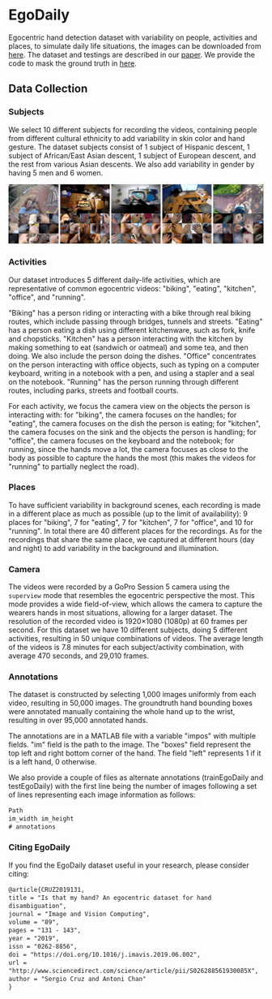 # EgoDaily
Egocentric hand detection dataset with variability on people, activities and places, to simulate daily life situations, the images can be downloaded from [here](https://drive.google.com/file/d/1FXlAUc2G0nRckcR01iHZP4RRyowSSzDh/view?usp=sharing). The dataset and testings are described in our [paper](https://doi.org/10.1016/j.imavis.2019.06.002). We provide the code to mask the ground truth in [here](https://github.com/sercruzg/YOLO-Context).

## Data Collection
### Subjects
We select 10 different subjects for recording the videos, containing people from different cultural ethnicity to add variability in skin color and hand gesture.
The dataset subjects consist of 1 subject of Hispanic descent, 1 subject of African/East Asian descent, 1 subject of European descent, and the rest from various Asian descents. We also add variability in gender by having 5 men and 6 women.

![GitHub Logo](samples.png)

### Activities
Our dataset introduces 5 different daily-life activities, which are representative of common egocentric videos: "biking", "eating", "kitchen", "office", and "running". 

"Biking" has a person riding or interacting with a bike through real biking routes, which include passing through bridges, tunnels and streets.
"Eating" has a person eating a dish using different kitchenware, such as fork, knife and chopsticks.
"Kitchen" has a person interacting with the kitchen by making something to eat (sandwich or oatmeal) and some tea, and then doing. We also include the person 
doing the dishes. 
"Office" concentrates on the person interacting with office objects, such as typing on a computer keyboard, writing in a notebook with a pen, and using a stapler and a seal on the notebook.
"Running" has the person running through different routes, including parks, streets and football courts.

For each activity, we focus the camera view on the objects the person is interacting with: for "biking", the camera focuses on the handles; for "eating", the camera focuses on the dish the person is eating; for "kitchen", the camera focuses on the sink and the objects the person is handling; for "office", the camera focuses on the keyboard and the notebook; for running, since the hands move a lot, the camera focuses as close to the body as possible to capture the hands the most (this makes the videos for "running" to partially  neglect the road).

### Places
To have sufficient variability in background scenes, 
each recording is made in a different place as much as possible (up to the limit of availability):
9 places for  "biking", 7 for "eating", 7 for "kitchen", 7 for "office", and 10 for "running".
In total there are 40 different places for the recordings. As for the recordings that share the same place, we captured at different hours (day and night) to add variability in the background and illumination. 

### Camera
The videos were recorded by a GoPro Session 5
camera  using the ``superview`` mode that resembles the egocentric perspective the most.
This mode provides a wide field-of-view, which allows the camera to capture the wearers hands in most situations, allowing for a larger dataset.
The resolution of the recorded video is 1920$\times$1080 (1080p) at 60 frames per second. For this dataset we have 10 different subjects, doing 5 different activities, resulting in 50 unique combinations of videos. 
The average length of the videos is 7.8 minutes for each subject/activity combination, with average 470 seconds, and 29,010 frames.

### Annotations
The dataset is constructed by selecting 1,000 images uniformly from each video, resulting in 50,000 images.
The groundtruth hand bounding boxes were annotated manually containing the whole hand up to the wrist, resulting in over 95,000 annotated hands.

The annotations are in a MATLAB file with a variable "impos" with multiple fields. "im" field is the path to the image. The "boxes" field represent the top left and right bottom corner of the hand. The field "left" represents 1 if it is a left hand, 0 otherwise.

We also provide a couple of files as alternate annotations (trainEgoDaily and testEgoDaily) with the first line being the number of images following a set of lines representing each image information as follows:
```
Path
im_width im_height
# annotations
```

### Citing EgoDaily
If you find the EgoDaily dataset useful in your research, please consider citing:
```
@article{CRUZ2019131,
title = "Is that my hand? An egocentric dataset for hand disambiguation",
journal = "Image and Vision Computing",
volume = "89",
pages = "131 - 143",
year = "2019",
issn = "0262-8856",
doi = "https://doi.org/10.1016/j.imavis.2019.06.002",
url = "http://www.sciencedirect.com/science/article/pii/S026288561930085X",
author = "Sergio Cruz and Antoni Chan"
}
```